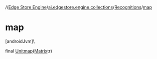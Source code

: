 //[Edge Store Engine](../../../index.md)/[ai.edgestore.engine.collections](../index.md)/[Recognitions](index.md)/[map](map.md)

# map

[androidJvm]\

final [Unit](https://kotlinlang.org/api/latest/jvm/stdlib/kotlin/-unit/index.html)[map](map.md)([Matrix](https://developer.android.com/reference/kotlin/android/graphics/Matrix.html)tr)
